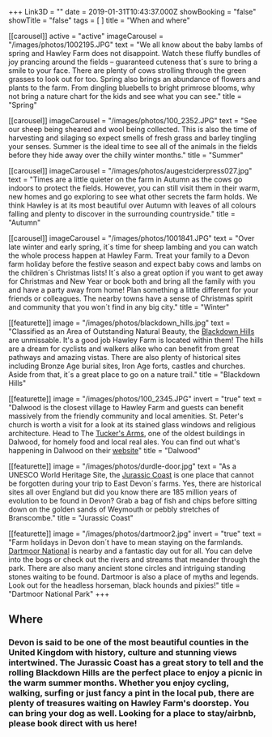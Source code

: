 +++
Link3D = ""
date = 2019-01-31T10:43:37.000Z
showBooking = "false"
showTitle = "false"
tags = [ ]
title = "When and where"

[[carousel]]
active = "active"
imageCarousel = "/images/photos/1002195.JPG"
text = "We all know about the baby lambs of spring and Hawley Farm does not disappoint. Watch these fluffy bundles of joy prancing around the fields – guaranteed cuteness that´s sure to bring a smile to your face. There are plenty of cows strolling through the green grasses to look out for too. Spring also brings an abundance of flowers and plants to the farm. From dingling bluebells to bright primrose blooms, why not bring a nature chart for the kids and see what you can see."
title = "Spring"

[[carousel]]
imageCarousel = "/images/photos/100_2352.JPG"
text = "See our sheep being sheared and wool being collected. This is also the time of harvesting and silaging so expect smells of fresh grass and barley tingling your senses. Summer is the ideal time to see all of the animals in the fields before they hide away over the chilly winter months."
title = "Summer"

[[carousel]]
imageCarousel = "/images/photos/augestciderpress027.jpg"
text = "Times are a little quieter on the farm in Autumn as the cows go indoors to protect the fields. However, you can still visit them in their warm, new homes and go exploring to see what other secrets the farm holds. We think Hawley is at its most beautiful over Autumn with leaves of all colours falling and plenty to discover in the surrounding countryside."
title = "Autumn"

[[carousel]]
imageCarousel = "/images/photos/1001841.JPG"
text = "Over late winter and early spring, it´s time for sheep lambing and you can watch the whole process happen at Hawley Farm. Treat your family to a Devon farm holiday before the festive season and expect baby cows and lambs on the children´s Christmas lists! It´s also a great option if you want to get away for Christmas and New Year or book both and bring all the family with you and have a party away from home! Plan something a little different for your friends or colleagues. The nearby towns have a sense of Christmas spirit and community that you won´t find in any big city."
title = "Winter"

[[featurette]]
image = "/images/photos/blackdown_hills.jpg"
text = "Classified as an Area of Outstanding Natural Beauty, the [Blackdown Hills](http://www.blackdownhillsaonb.org.uk/) are unmissable. It's a good job Hawley Farm is located within them! The hills are a dream for cyclists and walkers alike who can benefit from great pathways and amazing vistas. There are also plenty of historical sites including Bronze Age burial sites, Iron Age forts, castles and churches. Aside from that, it´s a great place to go on a nature trail."
title = "Blackdown Hills"

[[featurette]]
image = "/images/photos/100_2345.JPG"
invert = "true"
text = "Dalwood is the closest village to Hawley Farm and guests can benefit massively from the friendly community and local amenities. St. Peter's church is worth a visit for a look at its stained glass windows and religious architecture. Head to The [Tucker's Arms](https://whatpub.com/pubs/EXE/105/tuckers-arms-dalwood/), one of the oldest buildings in Dalwood, for homely food and local real ales. You can find out what's happening in Dalwood on their [website](http://www.dalwoodparish.com/index.php)"
title = "Dalwood"

[[featurette]]
image = "/images/photos/durdle-door.jpg"
text = "As a UNESCO World Heritage Site, the [Jurassic Coast](http://jurassiccoast.org/) is one place that cannot be forgotten during your trip to East Devon´s farms. Yes, there are historical sites all over England but did you know there are 185 million years of evolution to be found in Devon? Grab a bag of fish and chips before sitting down on the golden sands of Weymouth or pebbly stretches of Branscombe."
title = "Jurassic Coast"

[[featurette]]
image = "/images/photos/dartmoor2.jpg"
invert = "true"
text = "Farm holidays in Devon don´t have to mean staying on the farmlands. [Dartmoor National](http://www.dartmoor.gov.uk/) is nearby and a fantastic day out for all. You can delve into the bogs or check out the rivers and streams that meander through the park. There are also many ancient stone circles and intriguing standing stones waiting to be found. Dartmoor is also a place of myths and legends. Look out for the headless horseman, black hounds and pixies!"
title = "Dartmoor National Park"
+++

## Where

### Devon is said to be one of the most beautiful counties in the United Kingdom with history, culture and stunning views intertwined. The Jurassic Coast has a great story to tell and the rolling Blackdown Hills are the perfect place to enjoy a picnic in the warm summer months. Whether you enjoy cycling, walking, surfing or just fancy a pint in the local pub, there are plenty of treasures waiting on Hawley Farm's doorstep. You can bring your dog as well. Looking for a place to stay/airbnb, please book direct with us here!
